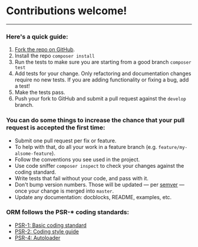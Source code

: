 # Contributions welcome!
___

### Here's a quick guide:
1. [Fork the repo on GitHub](https://github.com/dschoenbauer/orm).
2. Install the repo `composer install`
3. Run the tests to make sure you are starting from a good branch `composer test`
4. Add tests for your change. Only refactoring and documentation changes require no new tests. If you are adding functionality or fixing a bug, add a test!
5. Make the tests pass.
6. Push your fork to GitHub and submit a pull request against the `develop` branch.

### You can do some things to increase the chance that your pull request is accepted the first time:

 * Submit one pull request per fix or feature.
 * To help with that, do all your work in a feature branch (e.g. `feature/my-alsome-feature`).
 * Follow the conventions you see used in the project.
 * Use code sniffer `composer inspect` to check your changes against the coding standard.
 * Write tests that fail without your code, and pass with it.
 * Don't bump version numbers. Those will be updated — per [semver](http://semver.org) — once your change is merged into `master`.
 * Update any documentation: docblocks, README, examples, etc.

### ORM follows the PSR-* coding standards:

 * [PSR-1: Basic coding standard](https://github.com/php-fig/fig-standards/blob/master/accepted/PSR-1-basic-coding-standard.md)
 * [PSR-2: Coding style guide](https://github.com/php-fig/fig-standards/blob/master/accepted/PSR-2-coding-style-guide.md)
 * [PSR-4: Autoloader](https://github.com/php-fig/fig-standards/blob/master/accepted/PSR-4-autoloader.md)

